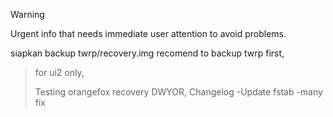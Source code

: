 > [!WARNING]
> Urgent info that needs immediate user attention to avoid problems.
> 
>siapkan backup twrp/recovery.img
> recomend to backup twrp first,

> for ui2 only,
> 
> Testing orangefox recovery
> DWYOR,
Changelog
> -Update fstab
> -many fix

